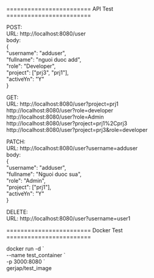 ======================== API Test ========================

POST:  
URL: http://localhost:8080/user  
body:  
{  
"username": "adduser",  
"fullname": "nguoi duoc add",  
"role": "Developer",  
"project": ["prj3", "prj1"],  
"activeYn": "Y"  
}  

GET:  
URL: http://localhost:8080/user?project=prj1  
http://localhost:8080/user?role=developer  
http://localhost:8080/user?role=Admin  
http://localhost:8080/user?project=prj1%2Cprj3  
http://localhost:8080/user?project=prj3&role=developer  

PATCH:  
URL: http://localhost:8080/user?username=adduser  
body:  
{  
"username": "adduser",  
"fullname": "Nguoi duoc sua",  
"role": "Admin",  
"project": ["prj1"],  
"activeYn": "Y"  
}  

DELETE:  
URL: http://localhost:8080/user?username=user1  

======================== Docker Test ========================
  
docker run -d \`  
--name test_container \`  
-p 3000:8080 \`  
gerjap/test_image  
